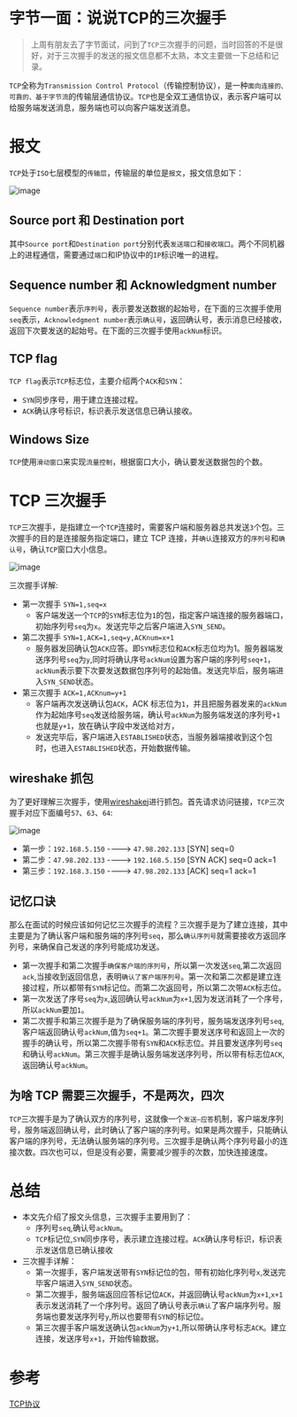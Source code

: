 # 字节一面：说说TCP的三次握手

>上周有朋友去了字节面试，问到了`TCP`三次握手的问题，当时回答的不是很好，对于三次握手的发送的报文信息都不太熟，本文主要做一下总结和记录。

`TCP`全称为`Transmission Control Protocol`（传输控制协议），是一种`面向连接的、可靠的、基于字节流`的传输层通信协议。`TCP`也是全双工通信协议，表示客户端可以给服务端发送消息，服务端也可以向客户端发送消息。


# 报文

`TCP`处于`ISO`七层模型的`传输层`，传输层的单位是`报文`，报文信息如下：

![image](https://user-images.githubusercontent.com/11553237/187167130-3b8102a9-0b63-40b9-88a9-36d811ba31fa.png)

## Source port 和 Destination port

其中`Source port`和`Destination port`分别代表`发送端口`和`接收端口`。两个不同机器上的进程通信，需要通过`端口`和IP协议中的`IP`标识唯一的进程。

## Sequence number 和 Acknowledgment number

`Sequence number`表示`序列号`，表示要发送数据的起始号，在下面的三次握手使用`seq`表示，`Acknowledgment number`表示`确认号`，返回确认号，表示消息已经接收，返回下次要发送的起始号。在下面的三次握手使用`ackNum`标识。

## TCP flag
`TCP flag`表示`TCP`标志位，主要介绍两个`ACK`和`SYN`：
* `SYN`同步序号，用于建立连接过程。
* `ACK`确认序号标识，标识表示发送信息已确认接收。

## Windows Size
`TCP`使用`滑动窗口`来实现`流量控制`，根据窗口大小，确认要发送数据包的个数。

# TCP 三次握手

`TCP`三次握手，是指建立一个`TCP`连接时，需要客户端和服务器总共发送`3`个包。三次握手的目的是连接服务指定端口，建立 TCP 连接，并`确认`连接双方的`序列号`和`确认号`，确认`TCP`窗口大小信息。

![image](https://user-images.githubusercontent.com/11553237/187167190-e0372636-4426-4de8-b3f6-0b990e4fec43.png)

三次握手详解:
* 第一次握手 `SYN=1,seq=x`
    * 客户端发送一个`TCP`的`SYN`标志位为`1`的包，指定客户端连接的服务器端口，初始序列号`seq`为`x`。发送完毕之后客户端进入`SYN_SEND`。
* 第二次握手 `SYN=1,ACK=1,seq=y,ACKnum=x+1`
    * 服务器发回确认包`ACK`应答。即`SYN`标志位和`ACK`标志位均为1。服务器端发送序列号`seq`为`y`,同时将确认序号`ackNum`设置为客户端的序列号`seq+1`，`ackNum`表示要下次要发送数据包序列号的起始值。发送完毕后，服务端进入`SYN_SEND`状态。
* 第三次握手 `ACK=1,ACKnum=y+1`
    * 客户端再次发送确认包`ACK`，ACK 标志位为`1`，并且把服务器发来的`ackNum`作为起始序号`seq`发送给服务端，确认号`ackNum`为服务端发送的序列号`+1`也就是`y+1`，放在确认字段中发送给对方，
    * 发送完毕后，客户端进入`ESTABLISHED`状态，当服务器端接收到这个包时，也进入`ESTABLISHED`状态，开始数据传输。
    
## wireshake 抓包

为了更好理解三次握手，使用[wireshake](https://www.wireshark.org/#download)j进行抓包。首先请求访问链接，`TCP`三次握手对应下面编号`57`、`63`、`64`:

![image](https://user-images.githubusercontent.com/11553237/187167285-980fc2f1-f25a-4639-ae54-45c804042be8.png)


* 第一步：`192.168.5.150` ----> `47.98.202.133` [SYN] seq=0
* 第二步：`47.98.202.133` ----> `192.168.5.150` [SYN ACK] seq=0 ack=1
* 第三步：`192.168.3.150` ----> `47.98.202.133` [ACK] seq=1 ack=1


## 记忆口诀

那么在面试的时候应该如何记忆三次握手的流程？三次握手是为了建立连接，其中主要是为了确认客户端和服务端的序列号`seq`，那么`确认序列号`就需要接收方返回序列号，来确保自己发送的序列号能成功发送。

* 第一次握手和第二次握手`确保客户端的序列号`，所以第一次发送`seq`,第二次返回`ack`,当接收到返回信息，表明`确认了客户端序列号`。第一次和第二次都是建立连接过程，所以都带有`SYN`标记位。而第二次返回号，所以第二次带`ACK`标志位。
* 第一次发送了序号`seq`为`x`,返回确认号`ackNum`为`x+1`,因为发送消耗了一个序号，所以`ackNum`要加`1`。
* 第二次握手和第三次握手是为了确保服务端的序列号，服务端发送序列号`seq`,客户端返回确认号`ackNum`,值为`seq+1`。第二次握手要发送序号和返回上一次的握手的确认号，所以第二次握手带有`SYN`和`ACK`标志位。并且要发送序列号`seq`和确认号`ackNum`。第三次握手是确认服务端发送序列号，所以带有标志位`ACK`,返回确认号`ackNum`。

## 为啥 TCP 需要三次握手，不是两次，四次

`TCP`三次握手是为了确认双方的序列号，这就像一个`发送—应答`机制，客户端发序列号，服务端返回确认号，此时确认了客户端的序列号。如果是两次握手，只能确认客户端的序列号，无法确认服务端的序列号。三次握手是确认两个序列号最小的连接次数。四次也可以，但是没有必要，需要减少握手的次数，加快连接速度。


# 总结

* 本文先介绍了报文头信息，三次握手主要用到了：
   * 序列号`seq`,确认号`ackNum`。
   * `TCP`标记位,`SYN`同步序号，表示建立连接过程。`ACK`确认序号标识，标识表示发送信息已确认接收
* 三次握手详解：
   * 第一次握手，客户端发送带有`SYN`标记位的包，带有初始化序列号`x`,发送完毕客户端进入`SYN_SEND`状态。
   * 第二次握手，服务端返回应答标记位`ACK`，并返回确认号`ackNum`为`x+1`,`x+1`表示发送消耗了一个序列号。返回了确认号表示`确认`了客户端序列号。服务端也要发送序列号`y`,所以也要带有`SYN`的标记位。
   * 第三次握手客户端发送确认包`ackNum`为`y+1`,所以带确认序号标志`ACK`。建立连接，发送序号`x+1`，开始传输数据。
   
# 参考

[TCP协议](https://hit-alibaba.github.io/interview/basic/network/TCP.html)
